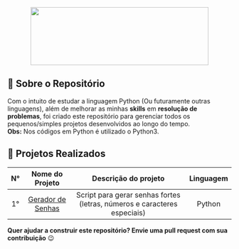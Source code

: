 <p align="center">
  <img width="400" height="130" src="https://www.python.org/static/img/python-logo@2x.png">
</p>

## :muscle: Sobre o Repositório
Com o intuito de estudar a linguagem Python (Ou futuramente outras linguagens), além de melhorar as minhas **skills** em **resolução de problemas**, foi criado este repositório para gerenciar todos os pequenos/simples projetos desenvolvidos ao longo do tempo. <br>
**Obs:** Nos códigos em Python é utilizado o Python3.

## :rocket: Projetos Realizados

| **N°** | **Nome do Projeto** | **Descrição do projeto** | **Linguagem** |
| :----: | :-----------------: | :----------------------: | :-----------: |
| 1° | [Gerador de Senhas](https://github.com/evertoont/projetos-diversos/blob/master/gerador_de_senhas.py)| Script para gerar senhas fortes (letras, números e caracteres especiais) | Python |


**Quer ajudar a construir este repositório? Envie uma pull request com sua contribuição** :wink: